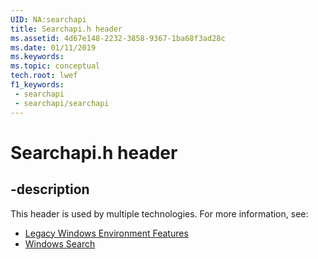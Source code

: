```yaml
---
UID: NA:searchapi
title: Searchapi.h header
ms.assetid: 4d67e148-2232-3858-9367-1ba68f3ad28c
ms.date: 01/11/2019
ms.keywords: 
ms.topic: conceptual
tech.root: lwef
f1_keywords:
 - searchapi
 - searchapi/searchapi
---
```


# Searchapi.h header


## -description

This header is used by multiple technologies. For more information, see:

- [Legacy Windows Environment Features](../_lwef/index.md)
- [Windows Search](../_search/index.md)

